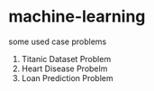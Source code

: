 # machine-learning
some used case problems
1. Titanic Dataset Problem<br>
2. Heart Disease Probelm<br>
3. Loan Prediction Problem<br>
